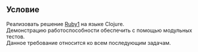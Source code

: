 ## Условие
Реализовать решение [Ruby1](../Ruby1) на языке Clojure.\
Демонстрацию работоспособности обеспечить с помощью модульных тестов.\
Данное требование относится ко всем последующим задачам.